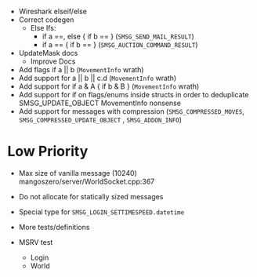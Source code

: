 * Wireshark elseif/else
* Correct codegen
    * Else Ifs:
        - if a ==, else { if b == } (`SMSG_SEND_MAIL_RESULT`)
        - if a == { if b == } (`SMSG_AUCTION_COMMAND_RESULT`)
* UpdateMask docs
    * Improve Docs
* Add flags if a || b (`MovementInfo` wrath)
* Add support for a || b || c.d (`MovementInfo` wrath)
* Add support for if a & A { if b & B } (`MovementInfo` wrath)
* Add support for if on flags/enums inside structs in order to deduplicate SMSG_UPDATE_OBJECT MovementInfo nonsense
* Add support for messages with compression (`SMSG_COMPRESSED_MOVES`, `SMSG_COMPRESSED_UPDATE_OBJECT`
  , `SMSG_ADDON_INFO`)

# Low Priority

* Max size of vanilla message (10240) mangoszero/server/WorldSocket.cpp:367

* Do not allocate for statically sized messages
* Special type for `SMSG_LOGIN_SETTIMESPEED.datetime`
* More tests/definitions
* MSRV test
    * Login
    * World
